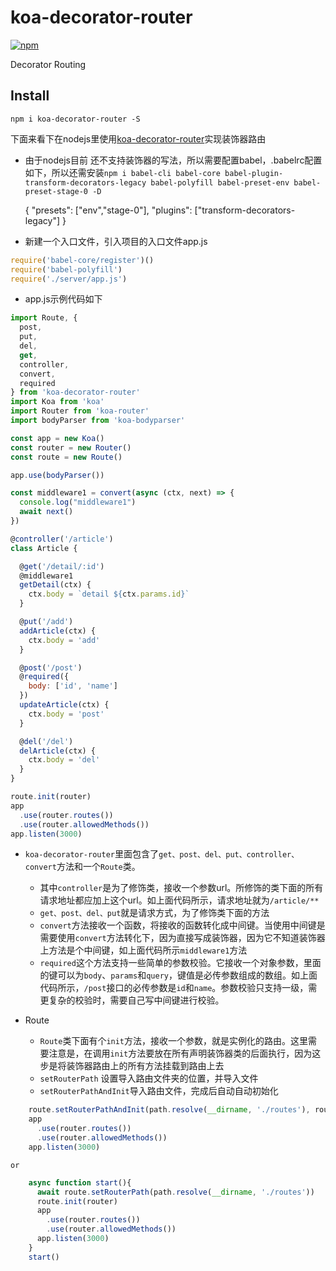 # koa-decorator-router

[![npm](https://img.shields.io/npm/v/koa-decorator-router.svg?style=flat-square)](https://www.npmjs.com/package/koa-decorator-router)

Decorator Routing

## Install

    npm i koa-decorator-router -S

 下面来看下在nodejs里使用[koa-decorator-router](https://github.com/shibin-you/decorator-router)实现装饰器路由

-   由于nodejs目前 还不支持装饰器的写法，所以需要配置babel，.babelrc配置如下，所以还需安装`npm i babel-cli babel-core babel-plugin-transform-decorators-legacy babel-polyfill babel-preset-env babel-preset-stage-0 -D`


    {
      "presets": ["env","stage-0"],
      "plugins": ["transform-decorators-legacy"]
    }

-   新建一个入口文件，引入项目的入口文件app.js

```javascript
require('babel-core/register')()
require('babel-polyfill')
require('./server/app.js')
```

-   app.js示例代码如下

```javascript
import Route, {
  post,
  put,
  del,
  get,
  controller,
  convert,
  required
} from 'koa-decorator-router'
import Koa from 'koa'
import Router from 'koa-router'
import bodyParser from 'koa-bodyparser'

const app = new Koa()
const router = new Router()
const route = new Route()

app.use(bodyParser())

const middleware1 = convert(async (ctx, next) => {
  console.log("middleware1")
  await next()
})

@controller('/article')
class Article {

  @get('/detail/:id')
  @middleware1
  getDetail(ctx) {
    ctx.body = `detail ${ctx.params.id}`
  }

  @put('/add')
  addArticle(ctx) {
    ctx.body = 'add'
  }

  @post('/post')
  @required({
    body: ['id', 'name']
  })
  updateArticle(ctx) {
    ctx.body = 'post'
  }

  @del('/del')
  delArticle(ctx) {
    ctx.body = 'del'
  }
}

route.init(router)
app
  .use(router.routes())
  .use(router.allowedMethods())
app.listen(3000)
```

-   `koa-decorator-router`里面包含了`get、post、del、put、controller、 convert`方法和一个`Route`类。
    -   其中`controller`是为了修饰类，接收一个参数url。所修饰的类下面的所有请求地址都应加上这个url。如上面代码所示，请求地址就为`/article/**`
    -   `get、post、del、put`就是请求方式，为了修饰类下面的方法
    -   `convert`方法接收一个函数，将接收的函数转化成中间键。当使用中间键是需要使用`convert`方法转化下，因为直接写成装饰器，因为它不知道装饰器上方法是个中间键，如上面代码所示`middleware1`方法
    -   `required`这个方法支持一些简单的参数校验。它接收一个对象参数，里面的键可以为`body`、`params`和`query`，键值是必传参数组成的数组。如上面代码所示，`/post`接口的必传参数是`id`和`name`。参数校验只支持一级，需更复杂的校验时，需要自己写中间键进行校验。


-   Route
    -   `Route`类下面有个`init`方法，接收一个参数，就是实例化的路由。这里需要注意是，在调用`init`方法要放在所有声明装饰器类的后面执行，因为这步是将装饰器路由上的所有方法挂载到路由上去
    -   `setRouterPath` 设置导入路由文件夹的位置，并导入文件
    -   `setRouterPathAndInit`导入路由文件，完成后自动自动初始化

```javascript
    route.setRouterPathAndInit(path.resolve(__dirname, './routes'), router)
    app
      .use(router.routes())
      .use(router.allowedMethods())
    app.listen(3000)
```

    or

```javascript
    async function start(){
      await route.setRouterPath(path.resolve(__dirname, './routes'))
      route.init(router)
      app
        .use(router.routes())
        .use(router.allowedMethods())
      app.listen(3000)
    }
    start()
```

